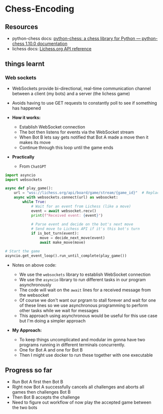 # Chess-Encoding


## Resources

- python-chess docs: [python-chess: a chess library for Python — python-chess 1.10.0 documentation](https://python-chess.readthedocs.io/en/latest/)
- lichess docs: [Lichess.org API reference](https://lichess.org/api#tag/Challenges/operation/challengeAccept)


## things learnt

### Web sockets

- WebSockets provide bi-directional, real-time communication channel between a client (my bots) and a server (the lichess game)
- Avoids having to use GET requests to constantly poll to see if something has happened
- **How it works:**
    - Establish WebSocket connection 
    - The bot then listens for events via the WebSocket stream
    - When Bot B lets say gets notified that Bot A made a move then it makes its move
    - Continue through this loop until the game ends

- **Practically**
    - From `ChatGPT`
```python
import asyncio
import websockets

async def play_game():
    url = "wss://lichess.org/api/board/game/stream/{game_id}"  # Replace with actual game stream URL
    async with websockets.connect(url) as websocket:
        while True:
            # Wait for an event from Lichess (like a move)
            event = await websocket.recv()
            print(f"Received event: {event}")
            
            # Parse event and decide on the bot's next move
            # Send move to Lichess API if it's this bot's turn
            if is_bot_turn(event):
                move = decide_next_move(event)
                await make_move(move)

# Start the game
asyncio.get_event_loop().run_until_complete(play_game())
```
- Notes on above code:
    - We use the `websockets` library to establish WebSocket connection
    - We use the `asyncio` library to run different tasks in our program asynchronously
    - The code will wait on the `await` lines for a received message from the websocket
    - Of course we don't want our prgram to stall forever and wait for one of these lines so we use asynchronous programming to perform other tasks while we wait for messages
    - This approach using asynchronous would be useful for this use case but I'm doing a simpler approach

- **My Approach:**
    - To keep things uncomplicated and modular im gonna have two programs running in different terminals concurrently. 
    - One for Bot A and one for Bot B
    - Then I might use docker to run these together with one executable


## Progress so far

- Run Bot A first then Bot B
- Right now Bot A successfully cancels all challenges and aborts all games then challenges Bot B
- Then Bot B accepts the challenge
- Need to figure out workflow of now play the accepted game between the two bots